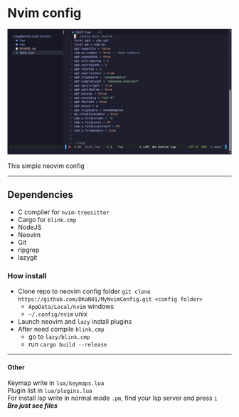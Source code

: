# Nvim config
![LOGO](res/screen.png)

This simple neovim config

----

## Dependencies
* C compiler for `nvim-treesitter`
* Cargo for `blink.cmp`
* NodeJS
* Neovim
* Git
* ripgrep
* lazygit


### How install
* Clone repo to neovim config folder `git clone https://github.com/DKaN01/MyNvimConfig.git <config folder>`
    * `AppData/Local/nvim` windows
    * `~/.config/nvim` unix
* Launch neovim and `lazy` install plugins
* After need compile `blink.cmp`
    * go to `lazy/blink.cmp`
    * run `cargo build --release`

----

#### Other
Keymap write in `lua/keymaps.lua`<br>
Plugin list in `lua/plugins.lua`<br>
For install lsp write in normal mode `.pm`, find your lsp server and press `i`<br>
***Bro just see files***
